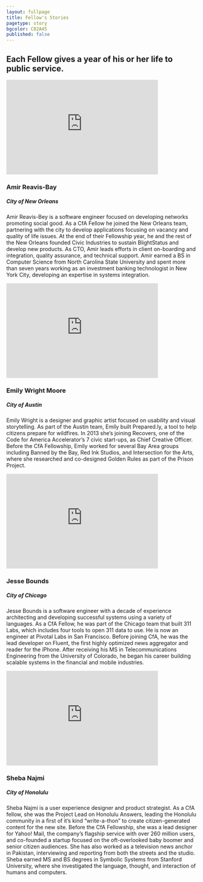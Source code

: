 ```yaml
---
layout: fullpage
title: Fellow's Stories
pagetype: story
bgcolor: C82A45
published: false
---
```


<div class="fellows">
	<h2>Each Fellow gives a year of his or her life to public service.</h2>
	<div class="bios">
		<div class="span5">
			<iframe src="http://player.vimeo.com/video/51304851" width="400" height="250" frameborder="0" webkitAllowFullScreen mozallowfullscreen allowFullScreen></iframe>
		</div>
		<div class="span6 bioright">
			<h3>Amir<span> Reavis-Bay</span></h3>
			<h5>City of New Orleans</h5>
			<p>Amir Reavis-Bey is a software engineer focused on developing networks promoting social good. As a CfA Fellow he joined the New Orleans team, partnering with the city to develop applications focusing on vacancy and quality of life issues. At the end of their Fellowship year, he and the rest of the New Orleans founded Civic Industries to sustain BlightStatus and develop new products. As CTO, Amir leads efforts in client on-boarding and integration, quality assurance, and technical support. Amir earned a BS in Computer Science from North Carolina State University and spent more than seven years working as an investment banking technologist in New York City, developing an expertise in systems integration.</p>
		</div>
	</div>
	<div class="bios right">
		<div class="span5">
			<iframe src="http://player.vimeo.com/video/51304915" width="400" height="250" frameborder="0" webkitAllowFullScreen mozallowfullscreen allowFullScreen></iframe>
		</div>
		<div class="span6 bioleft">
			<h3>Emily<span> Wright Moore</span></h3>
			<h5>City of Austin</h5>
			<p>Emily Wright is a designer and graphic artist focused on usability and visual storytelling. As part of the Austin team, Emily built Prepared.ly, a tool to help citizens prepare for wildfires.  In 2013 she’s joining Recovers, one of the Code for America Accelerator’s 7 civic start-ups, as Chief Creative Officer. Before the CfA Fellowship, Emily worked for several Bay Area groups including Banned by the Bay, Red Ink Studios, and Intersection for the Arts, where she researched and co-designed Golden Rules as part of the Prison Project.</p>
		</div>
	</div>
	<div class="bios">
		<div class="span5">
			<iframe src="http://player.vimeo.com/video/51304919" width="400" height="250" frameborder="0" webkitAllowFullScreen mozallowfullscreen allowFullScreen></iframe>
		</div>
		<div class="span6 bioright">
			<h3>Jesse<span> Bounds</span></h3>
			<h5>City of Chicago</h5>
			<p>Jesse Bounds is a software engineer with a decade of experience architecting and developing successful systems using a variety of languages. As a CfA Fellow, he was part of the Chicago team that built 311 Labs, which includes four tools to open 311 data to use. He is now an engineer at Pivotal Labs in San Francisco. Before joining CfA, he was the lead developer on Fluent, the first highly optimized news aggregator and reader for the iPhone. After receiving his MS in Telecommunications Engineering from the University of Colorado, he began his career building scalable systems in the financial and mobile industries.</p>
		</div>
	</div>
	<div class="bios right">
		<div class="span5">
			<iframe src="http://player.vimeo.com/video/51307408" width="400" height="250" frameborder="0" webkitAllowFullScreen mozallowfullscreen allowFullScreen></iframe>
		</div>
		<div class="span6 bioleft">
			<h3>Sheba<span> Najmi</span></h3>
			<h5>City of Honolulu</h5>
			<p>Sheba Najmi is a user experience designer and product strategist. As a CfA fellow, she was the Project Lead on Honolulu Answers, leading the Honolulu community in a first of it’s kind “write-a-thon” to create citizen-generated content for the new site. Before the CfA Fellowship, she was a lead designer for Yahoo! Mail, the company’s flagship service with over 260 million users, and co-founded a startup focused on the oft-overlooked baby boomer and senior citizen audiences. She has also worked as a television news anchor in Pakistan, interviewing and reporting from both the streets and the studio. Sheba earned MS and BS degrees in Symbolic Systems from Stanford University, where she investigated the language, thought, and interaction of humans and computers.</p>
		</div>
	</div>
</div>